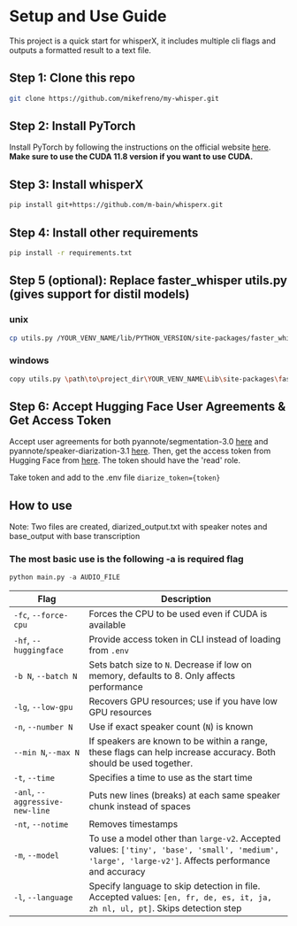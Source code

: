 # Setup and Use Guide

This project is a quick start for whisperX, it includes multiple cli flags and outputs a formatted result to a text file.

## Step 1: Clone this repo
```bash
git clone https://github.com/mikefreno/my-whisper.git
```

## Step 2: Install PyTorch

Install PyTorch by following the instructions on the official website [here](https://pytorch.org/get-started/locally/). **Make sure to use the CUDA 11.8 version if you want to use CUDA.**

## Step 3: Install whisperX
```bash
pip install git+https://github.com/m-bain/whisperx.git
```

## Step 4: Install other requirements
```bash
pip install -r requirements.txt
```

## Step 5 (optional): Replace faster_whisper utils.py (gives support for distil models)
### unix
```bash
cp utils.py /YOUR_VENV_NAME/lib/PYTHON_VERSION/site-packages/faster_whisper/utils.py
```

### windows
```bash
copy utils.py \path\to\project_dir\YOUR_VENV_NAME\Lib\site-packages\faster_whisper\utils.py
```

## Step 6: Accept Hugging Face User Agreements & Get Access Token

Accept user agreements for both pyannote/segmentation-3.0 [here](https://huggingface.co/pyannote/segmentation-3.0) and pyannote/speaker-diarization-3.1 [here](https://huggingface.co/pyannote/speaker-diarization-3.1). Then, get the access token from Hugging Face from [here](https://huggingface.co/settings/tokens). The token should have the 'read' role.

Take token and add to the .env file `diarize_token={token}`

## How to use

Note: Two files are created, diarized_output.txt with speaker notes and base_output with base transcription

### The most basic use is the following -a is required flag
```python
python main.py -a AUDIO_FILE
```


| Flag | Description |
| --- | --- |
| `-fc`, `--force-cpu` | Forces the CPU to be used even if CUDA is available |
| `-hf`, `--huggingface` | Provide access token in CLI instead of loading from `.env` |
| `-b N`, `--batch N` | Sets batch size to `N`. Decrease if low on memory, defaults to 8. Only affects performance |
| `-lg`, `--low-gpu` | Recovers GPU resources; use if you have low GPU resources |
| `-n`, `--number N` | Use if exact speaker count (`N`) is known |
| `--min N`,`--max N` | If speakers are known to be within a range, these flags can help increase accuracy. Both should be used together. |
| `-t`, `--time` | Specifies a time to use as the start time |
| `-anl`, `--aggressive-new-line` | Puts new lines (breaks) at each same speaker chunk instead of spaces |
| `-nt`, `--notime` | Removes timestamps |
| `-m`, `--model` | To use a model other than `large-v2`. Accepted values: `['tiny', 'base', 'small', 'medium', 'large', 'large-v2']`. Affects performance and accuracy |
| `-l`, `--language` | Specify language to skip detection in file. Accepted values: `[en, fr, de, es, it, ja, zh nl, ul, pt]`. Skips detection step |
